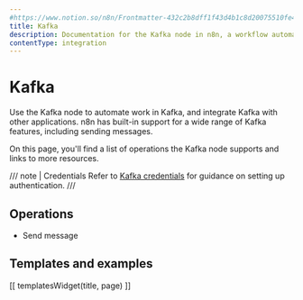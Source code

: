 ```yaml
---
#https://www.notion.so/n8n/Frontmatter-432c2b8dff1f43d4b1c8d20075510fe4
title: Kafka
description: Documentation for the Kafka node in n8n, a workflow automation platform. Includes details of operations and configuration, and links to examples and credentials information.
contentType: integration
---
```


# Kafka

Use the Kafka node to automate work in Kafka, and integrate Kafka with other applications. n8n has built-in support for a wide range of Kafka features, including sending messages. 

On this page, you'll find a list of operations the Kafka node supports and links to more resources.

/// note | Credentials
Refer to [Kafka credentials](/integrations/builtin/credentials/kafka/) for guidance on setting up authentication. 
///

## Operations

- Send message

## Templates and examples

<!-- see https://www.notion.so/n8n/Pull-in-templates-for-the-integrations-pages-37c716837b804d30a33b47475f6e3780 -->
[[ templatesWidget(title, page) ]]

